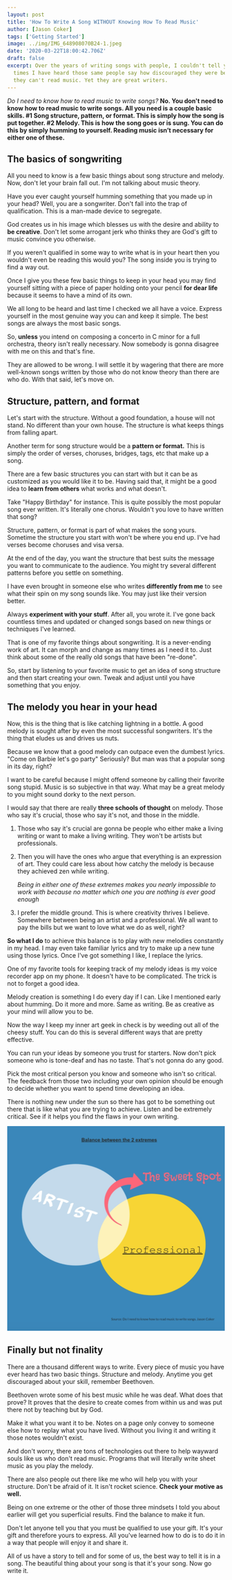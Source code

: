 ```yaml
---
layout: post
title: 'How To Write A Song WITHOUT Knowing How To Read Music'
author: [Jason Coker]
tags: ['Getting Started']
image: ../img/IMG_648908070B24-1.jpeg
date: '2020-03-22T18:00:42.706Z'
draft: false
excerpt: Over the years of writing songs with people, I couldn't tell you how many
  times I have heard those same people say how discouraged they were because
  they can't read music. Yet they are great writers.
---
```


_Do I need to know how to read music to write songs?_ **No. You don't need to know how to read music to write songs. All you need is a couple basic skills. #1 Song structure, pattern, or format. This is simply how the song is put together. #2 Melody. This is how the song goes or is sung. You can do this by simply humming to yourself. Reading music isn’t necessary for either one of these.**

## **The basics of songwriting**

All you need to know is a few basic things about song structure and melody. Now, don't let your brain fall out. I'm not talking about music theory.

Have you ever caught yourself humming something that you made up in your head? Well, you are a songwriter. Don't fall into the trap of qualification. This is a man-made device to segregate.

God creates us in his image which blesses us with the desire and ability to **be creative**. Don't let some arrogant jerk who thinks they are God's gift to music convince you otherwise.

If you weren't qualified in some way to write what is in your heart then you wouldn't even be reading this would you? The song inside you is trying to find a way out.

Once I give you these few basic things to keep in your head you may find yourself sitting with a piece of paper holding onto your pencil **for dear life** because it seems to have a mind of its own.

We all long to be heard and last time I checked we all have a voice. Express yourself in the most genuine way you can and keep it simple. The best songs are always the most basic songs.

So, **unless** you intend on composing a concerto in C minor for a full orchestra, theory isn't really necessary. Now somebody is gonna disagree with me on this and that's fine.

They are allowed to be wrong. I will settle it by wagering that there are more well-known songs written by those who do not know theory than there are who do. With that said, let's move on.

## **Structure, pattern, and format**

Let's start with the structure. Without a good foundation, a house will not stand. No different than your own house. The structure is what keeps things from falling apart.

Another term for song structure would be a **pattern or format.** This is simply the order of verses, choruses, bridges, tags, etc that make up a song.

There are a few basic structures you can start with but it can be as customized as you would like it to be. Having said that, it might be a good idea to **learn from others** what works and what doesn't.

Take "Happy Birthday" for instance. This is quite possibly the most popular song ever written. It's literally one chorus. Wouldn't you love to have written that song?

Structure, pattern, or format is part of what makes the song yours. Sometime the structure you start with won't be where you end up. I've had verses become choruses and visa versa.

At the end of the day, you want the structure that best suits the message you want to communicate to the audience. You might try several different patterns before you settle on something.

I have even brought in someone else who writes **differently from me** to see what their spin on my song sounds like. You may just like their version better.

Always **experiment with your stuff**. After all, you wrote it. I've gone back countless times and updated or changed songs based on new things or techniques I've learned.

That is one of my favorite things about songwriting. It is a never-ending work of art. It can morph and change as many times as I need it to. Just think about some of the really old songs that have been "re-done".

So, start by listening to your favorite music to get an idea of song structure and then start creating your own. Tweak and adjust until you have something that you enjoy.

## **The melody you hear in your head**

Now, this is the thing that is like catching lightning in a bottle. A good melody is sought after by even the most successful songwriters. It's the thing that eludes us and drives us nuts.

Because we know that a good melody can outpace even the dumbest lyrics. "Come on Barbie let's go party" Seriously? But man was that a popular song in its day, right?

I want to be careful because I might offend someone by calling their favorite song stupid. Music is so subjective in that way. What may be a great melody to you might sound dorky to the next person.

I would say that there are really **three schools of thought** on melody. Those who say it's crucial, those who say it's not, and those in the middle.

1. Those who say it's crucial are gonna be people who either make a living writing or want to make a living writing. They won't be artists but professionals.
2. Then you will have the ones who argue that everything is an expression of art. They could care less about how catchy the melody is because they achieved zen while writing.

   _Being in either one of these extremes makes you nearly impossible to work with because no matter which one you are nothing is ever good enough_

3. I prefer the middle ground. This is where creativity thrives I believe. Somewhere between being an artist and a professional. We all want to pay the bills but we want to love what we do as well, right?

**So what I do** to achieve this balance is to play with new melodies constantly in my head. I may even take familiar lyrics and try to make up a new tune using those lyrics. Once I've got something I like, I replace the lyrics.

One of my favorite tools for keeping track of my melody ideas is my voice recorder app on my phone. It doesn't have to be complicated. The trick is not to forget a good idea.

Melody creation is something I do every day if I can. Like I mentioned early about humming. Do it more and more. Same as writing. Be as creative as your mind will allow you to be.

Now the way I keep my inner art geek in check is by weeding out all of the cheesy stuff. You can do this is several different ways that are pretty effective.

You can run your ideas by someone you trust for starters. Now don't pick someone who is tone-deaf and has no taste. That's not gonna do any good.

Pick the most critical person you know and someone who isn't so critical. The feedback from those two including your own opinion should be enough to decide whether you want to spend time developing an idea.

There is nothing new under the sun so there has got to be something out there that is like what you are trying to achieve. Listen and be extremely critical. See if it helps you find the flaws in your own writing.

![screen shot](../img/screen-shot-2020-03-21-at-8.10.07-pm.png)

## **Finally but not finality**

There are a thousand different ways to write. Every piece of music you have ever heard has two basic things. Structure and melody. Anytime you get discouraged about your skill, remember Beethoven.

Beethoven wrote some of his best music while he was deaf. What does that prove? It proves that the desire to create comes from within us and was put there not by teaching but by God.

Make it what you want it to be. Notes on a page only convey to someone else how to replay what you have lived. Without you living it and writing it those notes wouldn't exist.

And don't worry, there are tons of technologies out there to help wayward souls like us who don't read music. Programs that will literally write sheet music as you play the melody.

There are also people out there like me who will help you with your structure. Don't be afraid of it. It isn't rocket science. **Check your motive as well.**

Being on one extreme or the other of those three mindsets I told you about earlier will get you superficial results. Find the balance to make it fun.

Don't let anyone tell you that you must be qualified to use your gift. It's your gift and therefore yours to express. All you've learned how to do is to do it in a way that people will enjoy it and share it.

All of us have a story to tell and for some of us, the best way to tell it is in a song. The beautiful thing about your song is that it's your song. Now go write it.
